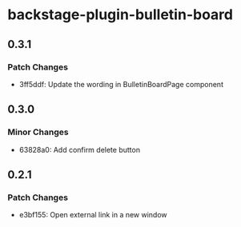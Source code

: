# backstage-plugin-bulletin-board

## 0.3.1

### Patch Changes

- 3ff5ddf: Update the wording in BulletinBoardPage component

## 0.3.0

### Minor Changes

- 63828a0: Add confirm delete button

## 0.2.1

### Patch Changes

- e3bf155: Open external link in a new window
